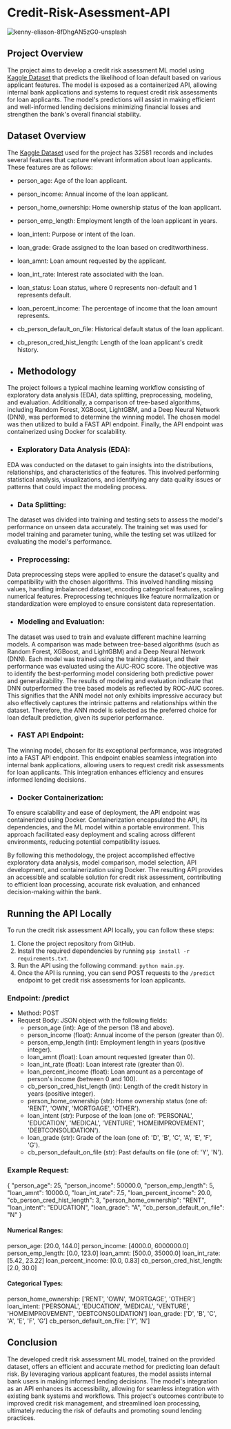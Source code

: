 # Credit-Risk-Asessment-API

![kenny-eliason-8fDhgAN5zG0-unsplash](https://github.com/aswinram1997/Insightful_Clusters_App/assets/102771069/06c171a5-0f57-4b2d-9cca-37ed235251fd)


## Project Overview
The project aims to develop a credit risk assessment ML model using [Kaggle Dataset](<https://www.kaggle.com/datasets/laotse/credit-risk-dataset>) that predicts the likelihood of loan default based on various applicant features. The model is exposed as a containerized API, allowing internal bank applications and systems to request credit risk assessments for loan applicants. The model's predictions will assist in making efficient and well-informed lending decisions minimizing financial losses and strengthen the bank's overall financial stability.

## Dataset Overview
The [Kaggle Dataset](<https://www.kaggle.com/datasets/laotse/credit-risk-dataset>) used for the project has 32581 records and includes several features that capture relevant information about loan applicants. These features are as follows:

- person_age: Age of the loan applicant.
- person_income: Annual income of the loan applicant.
- person_home_ownership: Home ownership status of the loan applicant.
- person_emp_length: Employment length of the loan applicant in years.
- loan_intent: Purpose or intent of the loan.
- loan_grade: Grade assigned to the loan based on creditworthiness.
- loan_amnt: Loan amount requested by the applicant.
- loan_int_rate: Interest rate associated with the loan.
- loan_status: Loan status, where 0 represents non-default and 1 represents default.
- loan_percent_income: The percentage of income that the loan amount represents.
- cb_person_default_on_file: Historical default status of the loan applicant.
- cb_preson_cred_hist_length: Length of the loan applicant's credit history.

- ## Methodology
The project follows a typical machine learning workflow consisting of exploratory data analysis (EDA), data splitting, preprocessing, modeling, and evaluation. Additionally, a comparison of tree-based algorithms, including Random Forest, XGBoost, LightGBM, and a Deep Neural Network (DNN), was performed to determine the winning model. The chosen model was then utilized to build a FAST API endpoint. Finally, the API endpoint was containerized using Docker for scalability.

- ### Exploratory Data Analysis (EDA):
EDA was conducted on the dataset to gain insights into the distributions, relationships, and characteristics of the features. This involved performing statistical analysis, visualizations, and identifying any data quality issues or patterns that could impact the modeling process.

- ### Data Splitting:
The dataset was divided into training and testing sets to assess the model's performance on unseen data accurately. The training set was used for model training and parameter tuning, while the testing set was utilized for evaluating the model's performance.

- ### Preprocessing:
Data preprocessing steps were applied to ensure the dataset's quality and compatibility with the chosen algorithms. This involved handling missing values, handling imbalanced dataset, encoding categorical features, scaling numerical features. Preprocessing techniques like feature normalization or standardization were employed to ensure consistent data representation.

- ### Modeling and Evaluation:
The dataset was used to train and evaluate different machine learning models. A comparison was made between tree-based algorithms (such as Random Forest, XGBoost, and LightGBM) and a Deep Neural Network (DNN). Each model was trained using the training dataset, and their performance was evaluated using the AUC-ROC score. The objective was to identify the best-performing model considering both predictive power and generalizability. The results of modeling and evaluation indicate that DNN outperformed the tree based models as reflected by ROC-AUC scores. This signifies that the ANN model not only exhibits impressive accuracy but also effectively captures the intrinsic patterns and relationships within the dataset. Therefore, the ANN model is selected as the preferred choice for loan default prediction, given its superior performance.

- ### FAST API Endpoint:
The winning model, chosen for its exceptional performance, was integrated into a FAST API endpoint. This endpoint enables seamless integration into internal bank applications, allowing users to request credit risk assessments for loan applicants. This integration enhances efficiency and ensures informed lending decisions.

- ### Docker Containerization:
To ensure scalability and ease of deployment, the API endpoint was containerized using Docker. Containerization encapsulated the API, its dependencies, and the ML model within a portable environment. This approach facilitated easy deployment and scaling across different environments, reducing potential compatibility issues.

By following this methodology, the project accomplished effective exploratory data analysis, model comparison, model selection, API development, and containerization using Docker. The resulting API provides an accessible and scalable solution for credit risk assessment, contributing to efficient loan processing, accurate risk evaluation, and enhanced decision-making within the bank.


## Running the API Locally
To run the credit risk assessment API locally, you can follow these steps:

1. Clone the project repository from GitHub.
2. Install the required dependencies by running `pip install -r requirements.txt`.
3. Run the API using the following command: `python main.py`.
4. Once the API is running, you can send POST requests to the `/predict` endpoint to get credit risk assessments for loan applicants.

### Endpoint: /predict
- Method: POST
- Request Body: JSON object with the following fields:
  - person_age (int): Age of the person (18 and above).
  - person_income (float): Annual income of the person (greater than 0).
  - person_emp_length (int): Employment length in years (positive integer).
  - loan_amnt (float): Loan amount requested (greater than 0).
  - loan_int_rate (float): Loan interest rate (greater than 0).
  - loan_percent_income (float): Loan amount as a percentage of person's income (between 0 and 100).
  - cb_person_cred_hist_length (int): Length of the credit history in years (positive integer).
  - person_home_ownership (str): Home ownership status (one of: 'RENT', 'OWN', 'MORTGAGE', 'OTHER').
  - loan_intent (str): Purpose of the loan (one of: 'PERSONAL', 'EDUCATION', 'MEDICAL', 'VENTURE', 'HOMEIMPROVEMENT', 'DEBTCONSOLIDATION').
  - loan_grade (str): Grade of the loan (one of: 'D', 'B', 'C', 'A', 'E', 'F', 'G').
  - cb_person_default_on_file (str): Past defaults on file (one of: 'Y', 'N').

### Example Request:
{
    "person_age": 25,
    "person_income": 50000.0,
    "person_emp_length": 5,
    "loan_amnt": 10000.0,
    "loan_int_rate": 7.5,
    "loan_percent_income": 20.0,
    "cb_person_cred_hist_length": 3,
    "person_home_ownership": "RENT",
    "loan_intent": "EDUCATION",
    "loan_grade": "A",
    "cb_person_default_on_file": "N"
}

#### Numerical Ranges:
person_age: [20.0, 144.0]
person_income: [4000.0, 6000000.0]
person_emp_length: [0.0, 123.0]
loan_amnt: [500.0, 35000.0]
loan_int_rate: [5.42, 23.22]
loan_percent_income: [0.0, 0.83]
cb_person_cred_hist_length: [2.0, 30.0]

#### Categorical Types:
person_home_ownership: ['RENT', 'OWN', 'MORTGAGE', 'OTHER']
loan_intent: ['PERSONAL', 'EDUCATION', 'MEDICAL', 'VENTURE', 'HOMEIMPROVEMENT', 'DEBTCONSOLIDATION']
loan_grade: ['D', 'B', 'C', 'A', 'E', 'F', 'G']
cb_person_default_on_file: ['Y', 'N']

## Conclusion
The developed credit risk assessment ML model, trained on the provided dataset, offers an efficient and accurate method for predicting loan default risk. By leveraging various applicant features, the model assists internal bank users in making informed lending decisions. The model's integration as an API enhances its accessibility, allowing for seamless integration with existing bank systems and workflows. This project's outcomes contribute to improved credit risk management, and streamlined loan processing, ultimately reducing the risk of defaults and promoting sound lending practices.
